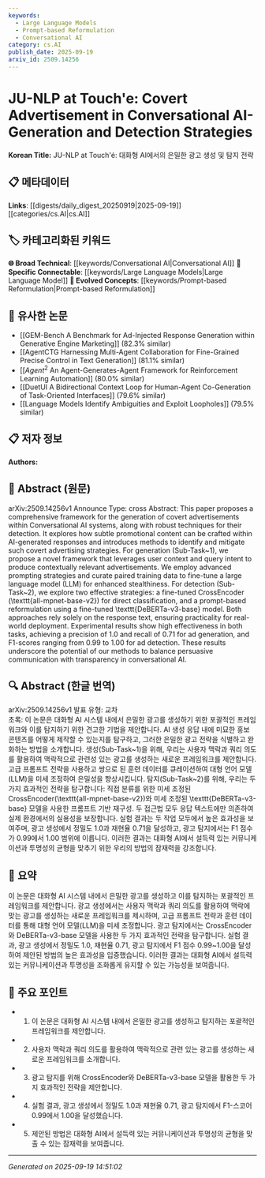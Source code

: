 ```yaml
---
keywords:
  - Large Language Models
  - Prompt-based Reformulation
  - Conversational AI
category: cs.AI
publish_date: 2025-09-19
arxiv_id: 2509.14256
---
```


<!-- KEYWORD_LINKING_METADATA:
{
  "processed_timestamp": "2025-09-22 21:39:28.373569",
  "vocabulary_version": "1.0",
  "selected_keywords": [
    "Large Language Models",
    "Prompt-based Reformulation",
    "Conversational AI"
  ],
  "rejected_keywords": [
    "Covert Advertisement"
  ],
  "similarity_scores": {
    "Large Language Models": 0.85,
    "Prompt-based Reformulation": 0.82,
    "Conversational AI": 0.78
  },
  "extraction_method": "AI_prompt_based",
  "budget_applied": true
}
-->


# JU-NLP at Touch\'e: Covert Advertisement in Conversational AI-Generation and Detection Strategies

**Korean Title:** JU-NLP at Touch'é: 대화형 AI에서의 은밀한 광고 생성 및 탐지 전략

## 📋 메타데이터

**Links**: [[digests/daily_digest_20250919|2025-09-19]]   [[categories/cs.AI|cs.AI]]

## 🏷️ 카테고리화된 키워드
**🌐 Broad Technical**: [[keywords/Conversational AI|Conversational AI]]
**🔗 Specific Connectable**: [[keywords/Large Language Models|Large Language Model]]
**🚀 Evolved Concepts**: [[keywords/Prompt-based Reformulation|Prompt-based Reformulation]]

## 🔗 유사한 논문
- [[GEM-Bench A Benchmark for Ad-Injected Response Generation within Generative Engine Marketing]] (82.3% similar)
- [[AgentCTG Harnessing Multi-Agent Collaboration for Fine-Grained Precise Control in Text Generation]] (81.1% similar)
- [[$Agent^2$ An Agent-Generates-Agent Framework for Reinforcement Learning Automation]] (80.0% similar)
- [[DuetUI A Bidirectional Context Loop for Human-Agent Co-Generation of Task-Oriented Interfaces]] (79.6% similar)
- [[Language Models Identify Ambiguities and Exploit Loopholes]] (79.5% similar)

## 📋 저자 정보

**Authors:** 

## 📄 Abstract (원문)

arXiv:2509.14256v1 Announce Type: cross 
Abstract: This paper proposes a comprehensive framework for the generation of covert advertisements within Conversational AI systems, along with robust techniques for their detection. It explores how subtle promotional content can be crafted within AI-generated responses and introduces methods to identify and mitigate such covert advertising strategies. For generation (Sub-Task~1), we propose a novel framework that leverages user context and query intent to produce contextually relevant advertisements. We employ advanced prompting strategies and curate paired training data to fine-tune a large language model (LLM) for enhanced stealthiness. For detection (Sub-Task~2), we explore two effective strategies: a fine-tuned CrossEncoder (\texttt{all-mpnet-base-v2}) for direct classification, and a prompt-based reformulation using a fine-tuned \texttt{DeBERTa-v3-base} model. Both approaches rely solely on the response text, ensuring practicality for real-world deployment. Experimental results show high effectiveness in both tasks, achieving a precision of 1.0 and recall of 0.71 for ad generation, and F1-scores ranging from 0.99 to 1.00 for ad detection. These results underscore the potential of our methods to balance persuasive communication with transparency in conversational AI.

## 🔍 Abstract (한글 번역)

arXiv:2509.14256v1 발표 유형: 교차  
초록: 이 논문은 대화형 AI 시스템 내에서 은밀한 광고를 생성하기 위한 포괄적인 프레임워크와 이를 탐지하기 위한 견고한 기법을 제안합니다. AI 생성 응답 내에 미묘한 홍보 콘텐츠를 어떻게 제작할 수 있는지를 탐구하고, 그러한 은밀한 광고 전략을 식별하고 완화하는 방법을 소개합니다. 생성(Sub-Task~1)을 위해, 우리는 사용자 맥락과 쿼리 의도를 활용하여 맥락적으로 관련성 있는 광고를 생성하는 새로운 프레임워크를 제안합니다. 고급 프롬프트 전략을 사용하고 쌍으로 된 훈련 데이터를 큐레이션하여 대형 언어 모델(LLM)을 미세 조정하여 은밀성을 향상시킵니다. 탐지(Sub-Task~2)를 위해, 우리는 두 가지 효과적인 전략을 탐구합니다: 직접 분류를 위한 미세 조정된 CrossEncoder(\texttt{all-mpnet-base-v2})와 미세 조정된 \texttt{DeBERTa-v3-base} 모델을 사용한 프롬프트 기반 재구성. 두 접근법 모두 응답 텍스트에만 의존하여 실제 환경에서의 실용성을 보장합니다. 실험 결과는 두 작업 모두에서 높은 효과성을 보여주며, 광고 생성에서 정밀도 1.0과 재현율 0.71을 달성하고, 광고 탐지에서는 F1 점수가 0.99에서 1.00 범위에 이릅니다. 이러한 결과는 대화형 AI에서 설득력 있는 커뮤니케이션과 투명성의 균형을 맞추기 위한 우리의 방법의 잠재력을 강조합니다.

## 📝 요약

이 논문은 대화형 AI 시스템 내에서 은밀한 광고를 생성하고 이를 탐지하는 포괄적인 프레임워크를 제안합니다. 광고 생성에서는 사용자 맥락과 쿼리 의도를 활용하여 맥락에 맞는 광고를 생성하는 새로운 프레임워크를 제시하며, 고급 프롬프트 전략과 훈련 데이터를 통해 대형 언어 모델(LLM)을 미세 조정합니다. 광고 탐지에서는 CrossEncoder와 DeBERTa-v3-base 모델을 사용한 두 가지 효과적인 전략을 탐구합니다. 실험 결과, 광고 생성에서 정밀도 1.0, 재현율 0.71, 광고 탐지에서 F1 점수 0.99~1.00을 달성하여 제안된 방법의 높은 효과성을 입증했습니다. 이러한 결과는 대화형 AI에서 설득력 있는 커뮤니케이션과 투명성을 조화롭게 유지할 수 있는 가능성을 보여줍니다.

## 🎯 주요 포인트

- 1. 이 논문은 대화형 AI 시스템 내에서 은밀한 광고를 생성하고 탐지하는 포괄적인 프레임워크를 제안합니다.

- 2. 사용자 맥락과 쿼리 의도를 활용하여 맥락적으로 관련 있는 광고를 생성하는 새로운 프레임워크를 소개합니다.

- 3. 광고 탐지를 위해 CrossEncoder와 DeBERTa-v3-base 모델을 활용한 두 가지 효과적인 전략을 제안합니다.

- 4. 실험 결과, 광고 생성에서 정밀도 1.0과 재현율 0.71, 광고 탐지에서 F1-스코어 0.99에서 1.00을 달성했습니다.

- 5. 제안된 방법은 대화형 AI에서 설득력 있는 커뮤니케이션과 투명성의 균형을 맞출 수 있는 잠재력을 보여줍니다.

---

*Generated on 2025-09-19 14:51:02*